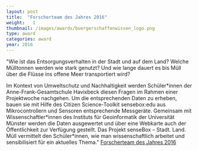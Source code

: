 ```yaml
---
layout: post
title:  "Forscherteam des Jahres 2016"
weight:   1
thumbnail: /images/awards/buergerschaffenwissen_logo.png
type: award
categories: award
year: 2016
---
```

"Wie ist das Entsorgungsverhalten in der Stadt und auf dem Land? Welche Mülltonnen werden wie stark genutzt? Und wie lange dauert es bis Müll über die Flüsse ins offene Meer transportiert wird?

Im Kontext von Umweltschutz und Nachhaltigkeit werden Schüler\*innen der Anne-Frank-Gesamtschule Havixbeck diesen Fragen im Rahmen einer Projektwoche nachgehen. Um die entsprechenden Daten zu erheben, bauen sie mit Hilfe des Citizen Science-Toolkit sensebox:edu aus Mikrocontrollern und Sensoren entsprechende Messgeräte. Gemeinsam mit Wissenschaftler\*innen des Instituts für Geoinformatik der Universität Münster werden die Daten ausgewertet  und über eine Webkarte auch der Öffentlichkeit zur Verfügung gestellt. Das Projekt senseBox – Stadt. Land. Müll vermittelt den Schüler\*innen, wie man wissenschaftlich arbeitet und sensibilisiert für ein aktuelles Thema." <a href="http://www.buergerschaffenwissen.de/mitmachen/forscherteam2016">Forscherteam des Jahres 2016</a>

